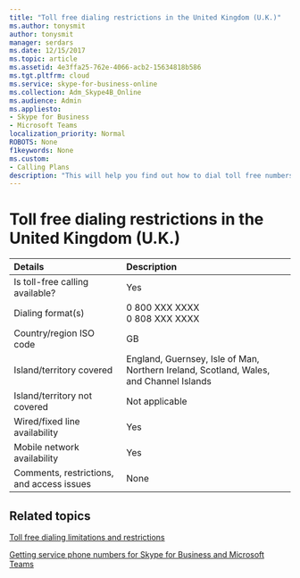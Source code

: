 ```yaml
---
title: "Toll free dialing restrictions in the United Kingdom (U.K.)"
ms.author: tonysmit
author: tonysmit
manager: serdars
ms.date: 12/15/2017
ms.topic: article
ms.assetid: 4e3ffa25-762e-4066-acb2-15634818b586
ms.tgt.pltfrm: cloud
ms.service: skype-for-business-online
ms.collection: Adm_Skype4B_Online
ms.audience: Admin
ms.appliesto: 
- Skype for Business
- Microsoft Teams
localization_priority: Normal
ROBOTS: None
f1keywords: None
ms.custom:
- Calling Plans
description: "This will help you find out how to dial toll free numbers in each country/region. After you select the country/region, it will take you to a country-specific page that contains specific details, restrictions, and limits for toll-free service availability where toll-free service is available. The dialing format or formats will show you the required access codes within each country/region to dial the toll free number."
---
```


# Toll free dialing restrictions in the United Kingdom (U.K.)

|**Details**|**Description**|
|:-----|:-----|
|Is toll-free calling available?  <br/> |Yes  <br/> |
|Dialing format(s)  <br/> | 0 800 XXX XXXX <br/>  0 808 XXX XXXX <br/> |
|Country/region ISO code  <br/> |GB  <br/> |
|Island/territory covered  <br/> |England, Guernsey, Isle of Man, Northern Ireland, Scotland, Wales, and Channel Islands  <br/> |
|Island/territory not covered  <br/> |Not applicable  <br/> |
|Wired/fixed line availability  <br/> |Yes  <br/> |
|Mobile network availability  <br/> |Yes  <br/> |
|Comments, restrictions, and access issues  <br/> |None  <br/> |
   
## Related topics

[Toll free dialing limitations and restrictions](toll-free-dialing-limitations-and-restrictions.md)

[Getting service phone numbers for Skype for Business and Microsoft Teams](../what-is-phone-system-in-office-365/getting-service-phone-numbers.md)
